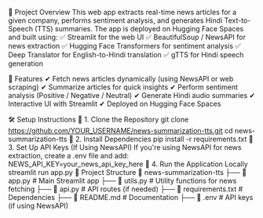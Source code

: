 🚀 Project Overview
This web app extracts real-time news articles for a given company, performs sentiment analysis, and generates Hindi Text-to-Speech (TTS) summaries. The app is deployed on Hugging Face Spaces and built using:
✅ Streamlit for the web UI
✅ BeautifulSoup / NewsAPI for news extraction
✅ Hugging Face Transformers for sentiment analysis
✅ Deep Translator for English-to-Hindi translation
✅ gTTS for Hindi speech generation

🎯 Features
✔ Fetch news articles dynamically (using NewsAPI or web scraping)
✔ Summarize articles for quick insights
✔ Perform sentiment analysis (Positive / Negative / Neutral)
✔ Generate Hindi audio summaries
✔ Interactive UI with Streamlit
✔ Deployed on Hugging Face Spaces

🛠️ Setup Instructions
🔹 1. Clone the Repository
git clone https://github.com/YOUR_USERNAME/news-summarization-tts.git
cd news-summarization-tts
🔹 2. Install Dependencies
pip install -r requirements.txt
🔹 3. Set Up API Keys (If Using NewsAPI)
If you're using NewsAPI for news extraction, create a .env file and add:
NEWS_API_KEY=your_news_api_key_here
🔹 4. Run the Application Locally
streamlit run app.py
📌 Project Structure
📂 news-summarization-tts
 ├── 📜 app.py                # Main Streamlit app
 ├── 📜 utils.py              # Utility functions for news fetching
 ├── 📜 api.py                # API routes (if needed)
 ├── 📜 requirements.txt      # Dependencies
 ├── 📜 README.md             # Documentation
 ├── 📜 .env                  # API keys (if using NewsAPI)
